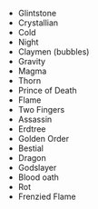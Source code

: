 - Glintstone
- Crystallian
- Cold
- Night
- Claymen (bubbles)
- Gravity
- Magma
- Thorn
- Prince of Death
- Flame
- Two Fingers
- Assassin
- Erdtree
- Golden Order
- Bestial
- Dragon
- Godslayer
- Blood oath
- Rot
- Frenzied Flame
